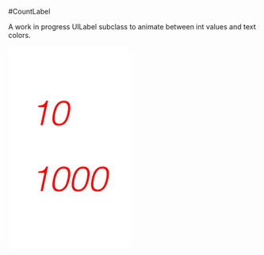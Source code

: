 #CountLabel

A work in progress UILabel subclass to animate between int values and text colors.

![AnimatedGif](AnimatedGif.gif)
